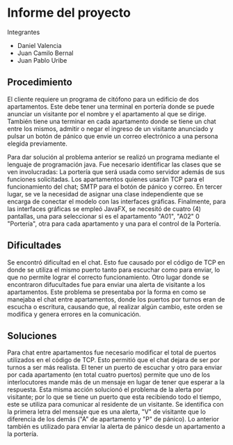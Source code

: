 # Informe del proyecto

Integrantes
- Daniel Valencia
- Juan Camilo Bernal
- Juan Pablo Uribe

## Procedimiento

El cliente requiere un programa de citófono para un edificio de dos apartamentos.
Este debe tener una terminal en portería donde se puede anunciar un visitante por el nombre y el apartamento al que se dirige.
También tiene una terminar en cada apartamento donde se tiene un chat entre los mismos,
admitir o negar el ingreso de un visitante anunciado y pulsar un botón de pánico que envie un correo
electrónico a una persona elegida previamente.

Para dar solución al problema anterior se realizó un programa mediante el lenguaje de programación java. Fue necesario
identificar las clases que se ven involucradas: La portería que será usada como servidor además de sus funciones solicitadas.
Los apartamentos quienes usarán TCP para el funcionamiento del chat; SMTP para el botón de pánico y correo. En tercer lugar, se ve la necesidad
de asignar una clase independiente que se encarga de conectar el modelo con las interfaces gráficas. Finalmente, para las interfaces gráficas
se empleó JavaFX, se necesitó de cuatro (4) pantallas, una para seleccionar si es el apartamento "A01", "A02" 0 "Portería", otra para cada apartamento 
y una para el control de la Portería.
 
## Dificultades

Se encontró dificultad en el chat. Esto fue causado por el código de TCP en donde se utiliza el mismo puerto tanto para escuchar como para enviar, lo que no permite lograr
el correcto funcionamiento. Otro lugar donde se encontraron difucultades fue para enviar una alerta de visitante a los apartamentos. Este problema se presentaba 
por la forma en como se manejaba el chat entre apartamentos, donde los puertos por turnos eran de escucha o escritura, causando que, al realizar
algún cambio, este orden se modifica y genera errores en la comunicación.

## Soluciones

Para chat entre apartamentos fue necesario modificar el total de puertos utilizados en el código de TCP. Esto permitió que el chat dejara de ser por turnos a ser
más realista. El tener un puerto de escuchar y otro para enviar por cada apartamento (en total cuatro puertos) permite que uno de los interlocutores mande más de un mensaje en lugar de tener 
que esperar a la respuesta. Esta misma acción solucionó el problema de la alerta por visitante; por lo que se tiene un puerto que esta recibiendo todo el tiempo,
este se utiliza para comunicar al residente de un visitante. Se identifica con la primera letra del mensaje que es una alerta, "V" de visitante que lo diferencia de
los demás ("A" de apartamento y "P" de pánico). Lo anterior también es utilizado para enviar la alerta de pánico desde un apartamento a la portería.
